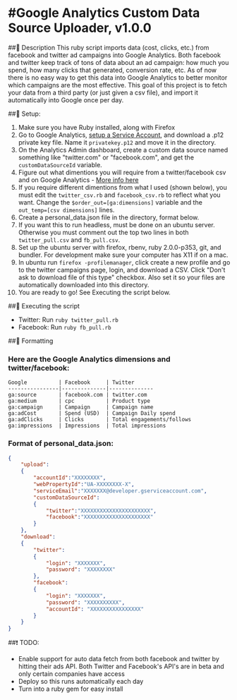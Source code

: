 #Google Analytics Custom Data Source Uploader, v1.0.0
==================================

##:newspaper: Description
This ruby script imports data (cost, clicks, etc.) from facebook and twitter ad campaigns into Google Analytics. Both facebook and twitter keep track of tons of data about an ad campaign: how much you spend, how many clicks that generated, conversion rate, etc. As of now there is no easy way to get this data into Google Analytics to better monitor which campaigns are the most effective. This goal of this project is to fetch your data from a third party (or just given a csv file), and import it automatically into Google once per day.

##:notebook: Setup:
1. Make sure you have Ruby installed, along with Firefox
2. Go to Google Analytics, [setup a Service Account](https://developers.google.com/console/help/#service_accounts), and download a .p12 private key file. Name it `privatekey.p12` and move it in the directory.
3. On the Analytics Admin dashboard, create a custom data source named something like "twitter.com" or "facebook.com", and get the `customDataSourceId` variable.
4. Figure out what dimentions you will require from a twitter/facebook csv and on Google Analytics - [More info here](https://developers.google.com/analytics/devguides/platform/cost-data-import#dims_mets)
5. If you require different dimentions from what I used (shown below), you must edit the `twitter_csv.rb` and `facebook_csv.rb` to reflect what you want. Change the `$order_out=[ga:dimensions]` variable and the `out_temp=[csv dimensions]` lines.
6. Create a personal_data.json file in the directory, format below.
7. If you want this to run headless, must be done on an ubuntu server. Otherwise you must comment out the top two lines in both `twitter_pull.csv` and `fb_pull.csv`.
8. Set up the ubuntu server with firefox, rbenv, ruby 2.0.0-p353, git, and bundler. For development make sure your computer has X11 if on a mac.
9. In ubuntu run `firefox -profilemanager`, click create a new profile and go to the twitter campaigns page, login, and download a CSV. Click "Don't ask to download file of this type" checkbox. Also set it so your files are automatically downloaded into this directory.
10. You are ready to go! See Executing the script below.


##:mega: Executing the script
* Twitter: Run `ruby twitter_pull.rb`
* Facebook: Run `ruby fb_pull.rb`


##:blue_book: Formatting
### Here are the Google Analytics dimensions and twitter/facebook:

	Google 			| Facebook 	   | Twitter
	----------------|--------------|--------------
	ga:source 		| facebook.com | twitter.com
	ga:medium 		| cpc 		   | Product type
	ga:campaign 	| Campaign 	   | Campaign name
	ga:adCost 		| Spend (USD)  | Campaign Daily spend
	ga:adClicks 	| Clicks 	   | Total engagements/follows
	ga:impressions  | Impressions  | Total impressions

### Format of personal_data.json: 
```json
{
	"upload":
	{
		"accountId":"XXXXXXXX",
		"webPropertyId":"UA-XXXXXXXX-X",
		"serviceEmail":"XXXXXXX@developer.gserviceaccount.com",
		"customDataSourceId":
		{
			"twitter":"XXXXXXXXXXXXXXXXXXXXXX",
			"facebook":"XXXXXXXXXXXXXXXXXXXXX"
		}
	},
	"download":
	{
		"twitter":
		{
			"login": "XXXXXXX",
			"password": "XXXXXXXX"
		},
		"facebook":
		{
			"login": "XXXXXXX",
			"password": "XXXXXXXXXX",
			"accountId": "XXXXXXXXXXXXXXXX"
		}
	}
}
```

##:exclamation: TODO:

* Enable support for auto data fetch from both facebook and twitter by hitting their ads API. 
	Both Twitter and Facebook's API's are in beta and only certain companies have access
* Deploy so this runs automatically each day
* Turn into a ruby gem for easy install

